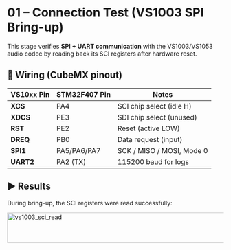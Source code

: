 # 01 – Connection Test (VS1003 SPI Bring-up)

This stage verifies **SPI + UART communication** with the VS1003/VS1053 audio codec by reading back its SCI registers after hardware reset.

## 🔌 Wiring (CubeMX pinout)

| VS10xx Pin | STM32F407 Pin | Notes                    |
|------------|---------------|--------------------------|
| **XCS**    | PA4           | SCI chip select (idle H) |
| **XDCS**   | PE3           | SDI chip select (unused) |
| **RST**    | PE2           | Reset (active LOW)       |
| **DREQ**   | PB0           | Data request (input)     |
| **SPI1**   | PA5/PA6/PA7   | SCK / MISO / MOSI, Mode 0|
| **UART2**  | PA2 (TX)      | 115200 baud for logs     |

## ▶️ Results

During bring-up, the SCI registers were read successfully:

<img width="514" height="71" alt="vs1003_sci_read" src="https://github.com/user-attachments/assets/b45b6ded-84f0-4429-b13e-6f2c027d2456" />
